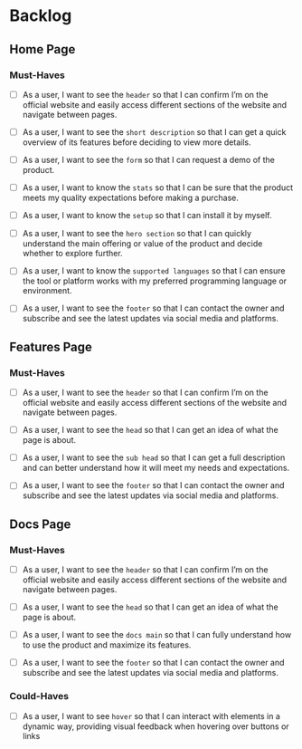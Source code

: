 # Backlog

## Home Page

### Must-Haves

- [ ] As a user, I want to see the `header` so that I can confirm I’m on the
      official website and easily access
      different sections of the website and navigate between pages.

- [ ] As a user, I want to see the `short description` so that I can get a quick
      overview of its features before deciding to view more details.

- [ ] As a user, I want to see the `form` so that I can request a demo of the
      product.

- [ ] As a user, I want to know the `stats` so that I can be sure that the
      product meets my quality expectations before making a purchase.

- [ ] As a user, I want to know the `setup` so that I can install it by myself.

- [ ] As a user, I want to see the `hero section` so that I can quickly
      understand the main offering or value of the product and decide whether to
      explore further.

- [ ] As a user, I want to know the `supported languages` so that I can ensure
      the tool or platform works with my preferred programming language or
      environment.

- [ ] As a user, I want to see the `footer` so that I can contact the owner and
      subscribe and see the latest updates via social media and platforms.

## Features Page

### Must-Haves

- [ ] As a user, I want to see the `header` so that I can confirm I’m on the
      official website and easily access
      different sections of the website and navigate between pages.

- [ ] As a user, I want to see the `head` so that I can get an idea of
what the page is about.

- [ ] As a user, I want to see the `sub head` so that I can get a full
description and can better understand how it will meet my needs and expectations.

- [ ] As a user, I want to see the `footer` so that I can contact the owner and
      subscribe and see the latest updates via social media and platforms.

## Docs Page

### Must-Haves

- [ ] As a user, I want to see the `header` so that I can confirm I’m on the
      official website and easily access
      different sections of the website and navigate between pages.

- [ ] As a user, I want to see the `head` so that I can get an idea of
what the page is about.

- [ ] As a user, I want to see the `docs main` so that I can fully understand
how to use the product and maximize its features.

- [ ] As a user, I want to see the `footer` so that I can contact the owner and
  subscribe and see the latest updates via social media and platforms.

### Could-Haves

- [ ] As a user, I want to see `hover` so that
I can interact with elements in a dynamic way,
providing visual feedback when hovering over buttons or links
